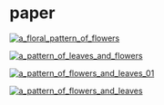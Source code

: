 # paper

<a href="a_floral_pattern_of_flowers.png"><img alt="a_floral_pattern_of_flowers" src="a_floral_pattern_of_flowers.png"></a>

<a href="a_pattern_of_leaves_and_flowers.jpg"><img alt="a_pattern_of_leaves_and_flowers" src="a_pattern_of_leaves_and_flowers.jpg"></a>

<a href="a_pattern_of_flowers_and_leaves_01.jpg"><img alt="a_pattern_of_flowers_and_leaves_01" src="a_pattern_of_flowers_and_leaves_01.jpg"></a>

<a href="a_pattern_of_flowers_and_leaves.jpg"><img alt="a_pattern_of_flowers_and_leaves" src="a_pattern_of_flowers_and_leaves.jpg"></a>

